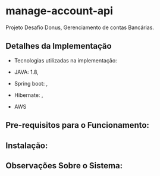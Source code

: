 # manage-account-api

Projeto Desafio Donus, Gerenciamento de contas Bancárias.

 Detalhes da Implementação
-------

* Tecnologias utilizadas na implementação:

* JAVA: 1.8,
* Spring boot: ,
* Hibernate: ,
* AWS

Pre-requisitos para o Funcionamento:
-------

Instalação:
-------

Observações Sobre o Sistema:
-------

